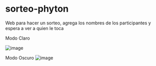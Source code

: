 # sorteo-phyton
Web para hacer un sorteo, agrega los nombres de los participantes y espera a ver a quien le toca

Modo Claro

![image](https://github.com/user-attachments/assets/14309c1c-164e-4e37-9cde-44836c4bc49a)

Modo Oscuro
![image](https://github.com/user-attachments/assets/235e7b53-fbed-489a-9ed6-c630d220f797)
